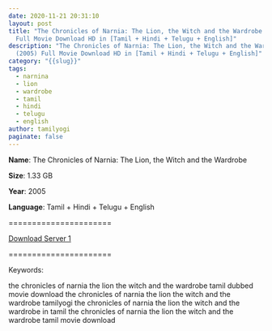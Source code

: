 ```yaml
---
date: 2020-11-21 20:31:10
layout: post
title: "The Chronicles of Narnia: The Lion, the Witch and the Wardrobe (2005)
  Full Movie Download HD in [Tamil + Hindi + Telugu + English]"
description: "The Chronicles of Narnia: The Lion, the Witch and the Wardrobe
  (2005) Full Movie Download HD in [Tamil + Hindi + Telugu + English]"
category: "{{slug}}"
tags:
  - narnina
  - lion
  - wardrobe
  - tamil
  - hindi
  - telugu
  - english
author: tamilyogi
paginate: false
---
```

**Name**: The Chronicles of Narnia: The Lion, the Witch and the Wardrobe

**Size**: 1.33 GB

**Year**: 2005

**Language**: Tamil + Hindi + Telugu + English

\======================

[Download Server 1](https://mega.nz/file/kslknS6J#UVfTczoEBB16bOo0KAEH40SIKDcMvDjnR-6Gsyftmfc)

[](https://mega.nz/file/kslknS6J#UVfTczoEBB16bOo0KAEH40SIKDcMvDjnR-6Gsyftmfc)======================

Keywords:

the chronicles of narnia the lion the witch and the wardrobe tamil dubbed movie download
the chronicles of narnia the lion the witch and the wardrobe tamilyogi
the chronicles of narnia the lion the witch and the wardrobe in tamil
the chronicles of narnia the lion the witch and the wardrobe tamil movie download